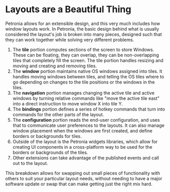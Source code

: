 # Layouts are a Beautiful Thing

Petronia allows for an extensible design, and this very much includes how window layouts work.  In Petronia, the basic design behind what is usually considered the layout's job is broken into many pieces, designed such that they can work together while solving very different problems.

1. The **tile** portion computes sections of the screen to store Windows.  These can be floating, they can overlap, they can be non-overlapping tiles that completely fill the screen.  The tile portion handles resizing and moving and creating and removing tiles.
1. The **window** portion maintains native OS windows assigned into tiles.  It handles moving windows between tiles, and telling the OS tiles where to go depending on changes to the tile positions or the windows in the tiles.
1. The **navigation** portion manages changing the active tile and active windows by turning relative commands like "move the active tile east" into a direct instruction to move window X into tile Y.
1. The **bindings** portion defines a series of hotkey commands that turn into commands for the other parts of the layout.
1. The **configuration** portion reads the end-user configuration, and uses that to communicate user preferences to the layouts.  It can also manage window placement when the windows are first created, and define borders or backgrounds for tiles.
1. Outside of the layout is the Petronia widgets libraries, which allow for creating UI components in a cross-platform way to be used for the borders or backgrounds of the tiles.
1. Other extensions can take advantage of the published events and call out to the layout.

This breakdown allows for swapping out small pieces of functionality with others to suit your particular layout needs, without needing to have a major software update or swap that can make getting just the right mix hard.
